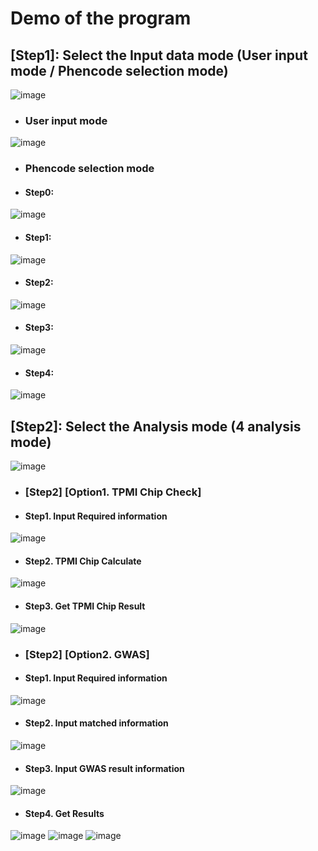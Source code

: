 # Demo of the program

## [Step1]: Select the Input data mode (User input mode / Phencode selection mode)

![image](https://github.com/wangterry88/GenePipeline-windows/assets/49865575/d0e7f61b-4b34-4339-9b06-43a2956ba7b3)

+ ### User input mode 

![image](https://github.com/wangterry88/GenePipeline-windows/assets/49865575/a627c16a-73eb-4e22-b020-9d706bf90e24)

+ ### Phencode selection mode 

+ #### Step0:
![image](https://github.com/wangterry88/GenePipeline-windows/assets/49865575/c3b6e6fb-61ef-4b06-bce8-2280d2366146)

+ #### Step1:
![image](https://github.com/wangterry88/GenePipeline-windows/assets/49865575/3a0aee1a-d8e6-47ca-a02c-c54991396588)

+ #### Step2:
![image](https://github.com/wangterry88/GenePipeline-windows/assets/49865575/ca510c1a-becc-4fe1-8937-fbeaaefb1f52)

+ #### Step3:
![image](https://github.com/wangterry88/GenePipeline-windows/assets/49865575/33565af5-2211-44be-b924-866ac9e3cd35)

+ #### Step4:
![image](https://github.com/wangterry88/GenePipeline-windows/assets/49865575/80d9560c-a018-461c-8b0a-9e16ffc15e21)

## [Step2]: Select the Analysis mode (4 analysis mode)

![image](https://github.com/wangterry88/GenePipeline-windows/assets/49865575/a2acc67a-eace-4f8c-96e2-a6b9ee75b61b)

+ ### [Step2] [Option1. TPMI Chip Check] 

+ #### Step1. Input Required information

![image](https://github.com/wangterry88/GenePipeline-windows/assets/49865575/c4f4ed9f-5e97-48de-b87a-13b4d46bf35b)

+ #### Step2. TPMI Chip Calculate

![image](https://github.com/wangterry88/GenePipeline-windows/assets/49865575/b864d69f-c847-4f64-9535-f51a16543a8e)

+ #### Step3. Get TPMI Chip Result

![image](https://github.com/wangterry88/GenePipeline-windows/assets/49865575/68039798-3f1d-4a67-afbc-bbdbac258f10)


+ ### [Step2] [Option2. GWAS]

+ #### Step1. Input Required information

![image](https://github.com/wangterry88/GenePipeline-windows/assets/49865575/6d71a1d7-b752-463a-a69d-1b0b249fd9e1)

+ #### Step2. Input matched information

![image](https://github.com/wangterry88/GenePipeline-windows/assets/49865575/bb87162a-4243-4d72-9e8c-470ab95e9e76)

+ #### Step3. Input GWAS result information

![image](https://github.com/wangterry88/GenePipeline-windows/assets/49865575/7562a929-4225-4e43-8fac-e75d22823dd9)

+ #### Step4. Get Results

![image](https://github.com/wangterry88/GenePipeline-windows/assets/49865575/11d96ceb-01d5-49ab-a742-229ffe6cca55)
![image](https://github.com/wangterry88/GenePipeline-windows/assets/49865575/ff48455f-88c3-4744-955f-4b0ff557bfc7)
![image](https://github.com/wangterry88/GenePipeline-windows/assets/49865575/740f1766-c965-4415-87a1-3e2e2827d8d7)

